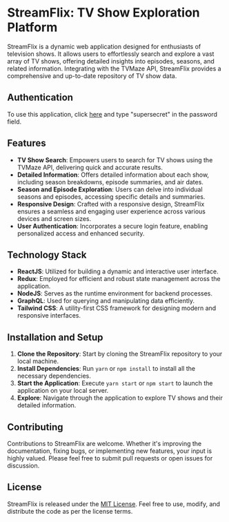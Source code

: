 # StreamFlix: TV Show Exploration Platform

StreamFlix is a dynamic web application designed for enthusiasts of television shows. It allows users to effortlessly search and explore a vast array of TV shows, offering detailed insights into episodes, seasons, and related information. Integrating with the TVMaze API, StreamFlix provides a comprehensive and up-to-date repository of TV show data.

## Authentication

To use this application, click [here](https://arturguimaraes.github.io/uber-challenge) and type "supersecret" in the password field.

## Features

- **TV Show Search**: Empowers users to search for TV shows using the TVMaze API, delivering quick and accurate results.
- **Detailed Information**: Offers detailed information about each show, including season breakdowns, episode summaries, and air dates.
- **Season and Episode Exploration**: Users can delve into individual seasons and episodes, accessing specific details and summaries.
- **Responsive Design**: Crafted with a responsive design, StreamFlix ensures a seamless and engaging user experience across various devices and screen sizes.
- **User Authentication**: Incorporates a secure login feature, enabling personalized access and enhanced security.

## Technology Stack

- **ReactJS**: Utilized for building a dynamic and interactive user interface.
- **Redux**: Employed for efficient and robust state management across the application.
- **NodeJS**: Serves as the runtime environment for backend processes.
- **GraphQL**: Used for querying and manipulating data efficiently.
- **Tailwind CSS**: A utility-first CSS framework for designing modern and responsive interfaces.

## Installation and Setup

1. **Clone the Repository**: Start by cloning the StreamFlix repository to your local machine.
2. **Install Dependencies**: Run `yarn` or `npm install` to install all the necessary dependencies.
3. **Start the Application**: Execute `yarn start` or `npm start` to launch the application on your local server.
4. **Explore**: Navigate through the application to explore TV shows and their detailed information.

## Contributing

Contributions to StreamFlix are welcome. Whether it's improving the documentation, fixing bugs, or implementing new features, your input is highly valued. Please feel free to submit pull requests or open issues for discussion.

## License

StreamFlix is released under the [MIT License](LICENSE). Feel free to use, modify, and distribute the code as per the license terms.
